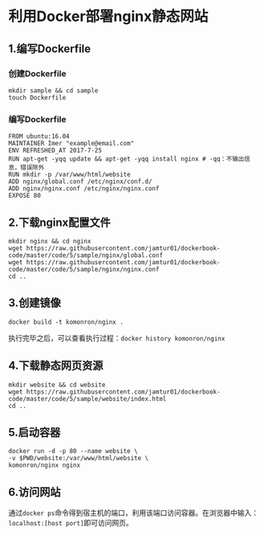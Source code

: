 # 利用Docker部署nginx静态网站

## 1.编写Dockerfile

### 创建Dockerfile

```
mkdir sample && cd sample
touch Dockerfile
```

### 编写Dockerfile

```
FROM ubuntu:16.04
MAINTAINER Imer "example@email.com"
ENV REFRESHED_AT 2017-7-25
RUN apt-get -yqq update && apt-get -yqq install nginx # -qq：不输出信息，错误除外
RUN mkdir -p /var/www/html/website
ADD nginx/global.conf /etc/nginx/conf.d/
ADD nginx/nginx.conf /etc/nginx/nginx.conf
EXPOSE 80
```

## 2.下载nginx配置文件

```
mkdir nginx && cd nginx
wget https://raw.githubusercontent.com/jamtur01/dockerbook-code/master/code/5/sample/nginx/global.conf
wget https://raw.githubusercontent.com/jamtur01/dockerbook-code/master/code/5/sample/nginx/nginx.conf
cd ..
```

## 3.创建镜像

```
docker build -t komonron/nginx .
```

执行完毕之后，可以查看执行过程：`docker history komonron/nginx`

## 4.下载静态网页资源

```
mkdir website && cd website
wget https://raw.githubusercontent.com/jamtur01/dockerbook-code/master/code/5/sample/website/index.html
cd ..
```

## 5.启动容器

```
docker run -d -p 80 --name website \
-v $PWD/website:/var/www/html/website \
komonron/nginx nginx
```

## 6.访问网站

通过`docker ps`命令得到宿主机的端口，利用该端口访问容器。在浏览器中输入：`localhost:[host port]`即可访问网页。